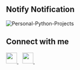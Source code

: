 ## Notify Notification
![Personal-Python-Projects](https://socialify.git.ci/KrishGaur1354/Personal-Python-Projects/image?font=Rokkitt&language=1&name=1&owner=1&pattern=Solid&theme=Dark)
## Connect with me
  <a href="https://twitter.com/ThatOneKrish">
    <img width="30px" src="https://www.vectorlogo.zone/logos/twitter/twitter-official.svg" />
  </a>&ensp;
   <a href="https://www.instagram.com/ThatOneKrish/">
    <img width="30px" src="https://www.vectorlogo.zone/logos/instagram/instagram-icon.svg" />
  </a>&ensp;
